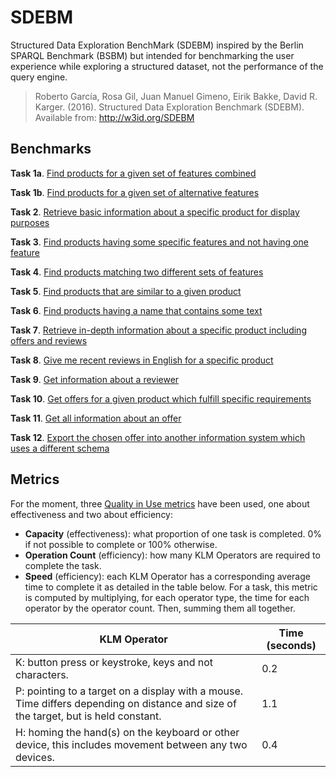 # SDEBM

Structured Data Exploration BenchMark (SDEBM) inspired by the Berlin SPARQL Benchmark (BSBM) but intended for benchmarking the user experience while exploring a structured dataset, not the performance of the query engine.

> Roberto García, Rosa Gil, Juan Manuel Gimeno, Eirik Bakke, David R. Karger. (2016). Structured Data Exploration Benchmark (SDEBM). Available from: http://w3id.org/SDEBM

## Benchmarks

**Task 1a**. [Find products for a given set of features combined](Benchmarks/1.md)

**Task 1b**. [Find products for a given set of alternative features](Benchmarks/2.md)

**Task 2**. [Retrieve basic information about a specific product for display purposes](Benchmarks/3.md)

**Task 3**. [Find products having some specific features and not having one feature](Benchmarks/4.md)

**Task 4**. [Find products matching two different sets of features](Benchmarks/5.md)

**Task 5**. [Find products that are similar to a given product](Benchmarks/6.md)

**Task 6**. [Find products having a name that contains some text](Benchmarks/7.md)

**Task 7**. [Retrieve in-depth information about a specific product including offers and reviews](Benchmarks/8.md)

**Task 8**. [Give me recent reviews in English for a specific product](Benchmarks/9.md)

**Task 9**. [Get information about a reviewer](Benchmarks/10.md)

**Task 10**. [Get offers for a given product which fulfill specific requirements](Benchmarks/11.md)

**Task 11**. [Get all information about an offer](Benchmarks/12.md)

**Task 12**. [Export the chosen offer into another information system which uses a different schema](Benchmarks/13.md)

## Metrics

For the moment, three [Quality in Use metrics](http://www.jucs.org/jucs_19_8/using_SWET_QUM_to) have been used, one about effectiveness and two about efficiency:

* **Capacity** (effectiveness): what proportion of one task is completed. 0% if not possible to complete or 100% otherwise.
* **Operation Count** (efficiency): how many KLM Operators are required to complete the task.
* **Speed** (efficiency): each KLM Operator has a corresponding average time to complete it as detailed in the table below. For a task, this metric is computed by multiplying, for each operator type, the time for each operator by the operator count. Then, summing them all together.

| KLM Operator                                                                                                                        | Time (seconds) |
|-------------------------------------------------------------------------------------------------------------------------------------|----------------|
| K: button press or keystroke, keys and not characters.                                                                              | 0.2            |
| P: pointing to a target on a display with a mouse. Time differs depending on distance and size of the target, but is held constant. | 1.1            |
| H: homing the hand(s) on the keyboard or other device, this includes movement between any two devices.                              | 0.4            |
